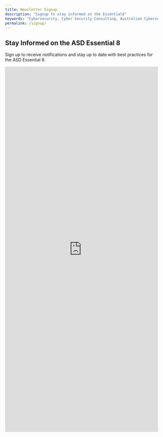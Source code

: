 ```yaml
---
title: Newsletter Signup
description: "Signup to stay informed on the Essential8"
keywords: "Cybersecurity, Cyber Security Consulting, Australian Cybersecurity, E8 Assessment, Purple Team Exercises, Cloud Security, Virtual CISO, Audit Preparation, IRAP Compliance, ISO27001, NIST Audit, Security Hardening, ASD Essential 8, Proactive Cybersecurity, Reactive Cybersecurity, Security Posture, Cybersecurity Defences, Cybersecurity Leadership, Cybersecurity Services, Consulting Services"
permalink: /signup/
---
```


## Stay Informed on the ASD Essential 8

Sign up to receive notifications and stay up to date with best practices for the ASD Essential 8.
<iframe src="https://share.hsforms.com/14Zh5J0PbTFKxsBxsHGrO2Qsezf6" width="100%" height="1200" frameborder="0" allowfullscreen></iframe>
